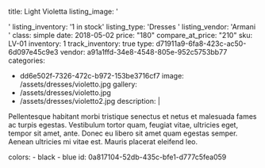 title: Light Violetta
listing_image: '<div class="statamify-thumb" style="background-image: url(/img/asset/bWFpbi9kcmVzc2VzL3Zpb2xldHRvLmpwZw==?w=50&h=50&fit=crop&s=eafb16bb4c77aeeaf3d46aee6318a0a5)"></div>'
listing_inventory: '<span class="inventory-quantity">1</span> in stock'
listing_type: 'Dresses <a href="/cp/collections/entries/store_types/dresses" class="statamify-link"><span class="icon icon-forward"></span></a>'
listing_vendor: 'Armani <a href="/cp/collections/entries/store_vendors/armani" class="statamify-link"><span class="icon icon-forward"></span></a>'
class: simple
date: 2018-05-02
price: "180"
compare_at_price: "210"
sku: LV-01
inventory: 1
track_inventory: true
type: d71911a9-6fa8-423c-ac50-6d097e45c9e3
vendor: a91a1ffd-34e8-4548-805e-952c5753bb77
categories:
  - dd6e502f-7326-472c-b972-153be3716cf7
image: /assets/dresses/violetto.jpg
gallery:
  - /assets/dresses/violetto.jpg
  - /assets/dresses/violetto2.jpg
description: |
  <p>Pellentesque habitant morbi tristique senectus et netus et malesuada fames ac turpis egestas. Vestibulum tortor quam, feugiat vitae, ultricies eget, tempor sit amet, ante. Donec eu libero sit amet quam egestas semper. Aenean ultricies mi vitae est. Mauris placerat eleifend leo.
  </p>
colors:
  - black
  - blue
id: 0a817104-52db-435c-bfe1-d777c5fea059

